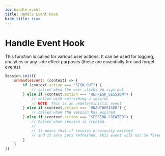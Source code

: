 ```yaml
---
id: handle-event
title: Handle Event Hook
hide_title: true
---
```


# Handle Event Hook

This function is called for various user actions. It can be used for logging, analytics or any side effect purposes (these are essentially fire and forget events).

<!--DOCUSAURUS_CODE_TABS-->
<!--ReactJS-->
```js
Session.init({
    onHandleEvent: (context) => {
        if (context.action === "SIGN_OUT") {
            // called when the user clicks on sign out
        } else if (context.action === "REFRESH_SESSION") {
            // called with refreshing a session
            // NOTE: This is an undeterministic event
        } else if (context.action === "UNAUTHORISED") {
            // called when the session has expired
        } else if (context.action === "SESSION_CREATED") {
            // Called when session is created.
            //
            // It means that if session previously existed
            // and it only gets refreshed, this event will not be fired
        }
    }
})
```
<!--END_DOCUSAURUS_CODE_TABS-->
